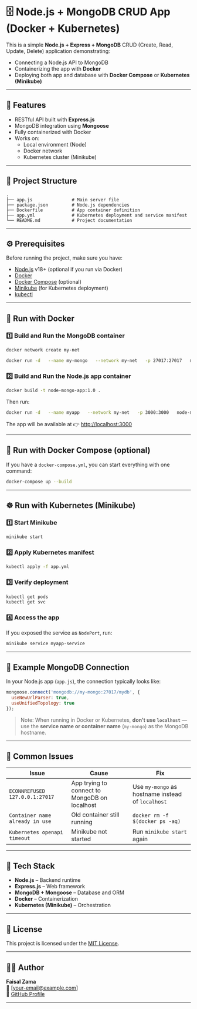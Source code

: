 # 🗄️ Node.js + MongoDB CRUD App (Docker + Kubernetes)

This is a simple **Node.js + Express + MongoDB** CRUD (Create, Read, Update, Delete) application demonstrating:
- Connecting a Node.js API to MongoDB
- Containerizing the app with **Docker**
- Deploying both app and database with **Docker Compose** or **Kubernetes (Minikube)**

---

## 🚀 Features

- RESTful API built with **Express.js**
- MongoDB integration using **Mongoose**
- Fully containerized with Docker
- Works on:
  - Local environment (Node)
  - Docker network
  - Kubernetes cluster (Minikube)

---

## 🧩 Project Structure

```
.
├── app.js               # Main server file
├── package.json         # Node.js dependencies
├── Dockerfile           # App container definition
├── app.yml              # Kubernetes deployment and service manifest
└── README.md            # Project documentation
```

---

## ⚙️ Prerequisites

Before running the project, make sure you have:

- [Node.js](https://nodejs.org/) v18+ (optional if you run via Docker)
- [Docker](https://www.docker.com/)
- [Docker Compose](https://docs.docker.com/compose/) (optional)
- [Minikube](https://minikube.sigs.k8s.io/docs/) (for Kubernetes deployment)
- [kubectl](https://kubernetes.io/docs/tasks/tools/)

---

## 🐳 Run with Docker

### 1️⃣ Build and Run the MongoDB container
```bash
docker network create my-net

docker run -d   --name my-mongo   --network my-net   -p 27017:27017   mongo:6
```

### 2️⃣ Build and Run the Node.js app container
```bash
docker build -t node-mongo-app:1.0 .
```

Then run:
```bash
docker run -d   --name myapp   --network my-net   -p 3000:3000   node-mongo-app:1.0
```

The app will be available at 👉 [http://localhost:3000](http://localhost:3000)

---

## 🧱 Run with Docker Compose (optional)

If you have a `docker-compose.yml`, you can start everything with one command:
```bash
docker-compose up --build
```

---

## ☸️ Run with Kubernetes (Minikube)

### 1️⃣ Start Minikube
```bash
minikube start
```

### 2️⃣ Apply Kubernetes manifest
```bash
kubectl apply -f app.yml
```

### 3️⃣ Verify deployment
```bash
kubectl get pods
kubectl get svc
```

### 4️⃣ Access the app
If you exposed the service as `NodePort`, run:
```bash
minikube service myapp-service
```

---

## 🔗 Example MongoDB Connection

In your Node.js app (`app.js`), the connection typically looks like:
```js
mongoose.connect('mongodb://my-mongo:27017/mydb', {
  useNewUrlParser: true,
  useUnifiedTopology: true
});
```

> Note: When running in Docker or Kubernetes, **don’t use `localhost`** — use the **service name or container name** (`my-mongo`) as the MongoDB hostname.

---

## 🧠 Common Issues

| Issue | Cause | Fix |
|-------|--------|-----|
| `ECONNREFUSED 127.0.0.1:27017` | App trying to connect to MongoDB on localhost | Use `my-mongo` as hostname instead of `localhost` |
| `Container name already in use` | Old container still running | `docker rm -f $(docker ps -aq)` |
| `Kubernetes openapi timeout` | Minikube not started | Run `minikube start` again |

---

## 🧰 Tech Stack

- **Node.js** – Backend runtime
- **Express.js** – Web framework
- **MongoDB + Mongoose** – Database and ORM
- **Docker** – Containerization
- **Kubernetes (Minikube)** – Orchestration

---

## 📜 License

This project is licensed under the [MIT License](LICENSE).

---

## 👨‍💻 Author

**Faisal Zama**  
📧 [your-email@example.com]  
💼 [GitHub Profile](https://github.com/yourusername)

---
